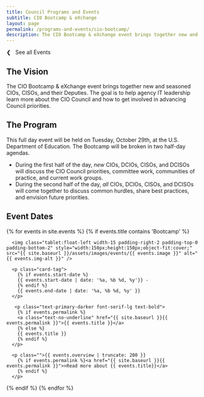 ```yaml
---
title: Council Programs and Events
subtitle: CIO Bootcamp & eXchange
layout: page
permalink: /programs-and-events/cio-bootcamp/
description: The CIO Bootcamp & eXchange event brings together new and seasoned CIOs, CISOs, and their Deputies. The goal is to help agency IT leadership learn more about the CIO Council and how to get involved in advancing Council priorities.
---
```

 <p><a class="text-primary-dark text-bold margin-bottom-2" href="{{ site.baseurl }}/programs-and-events/" style="text-decoration:none;">❮ &nbsp; See all Events</a></p>

## The Vision ##

The CIO Bootcamp & eXchange event brings together new and seasoned CIOs, CISOs, and their Deputies. The goal is to help agency IT leadership learn more about the CIO Council and how to get involved in advancing Council priorities.

## The Program ##

This full day event will be held on Tuesday, October 29th, at the U.S. Department of Education. The Bootcamp will be broken in two half-day agendas.
- During the first half of the day, *new* CIOs, DCIOs, CISOs, and DCISOs will discuss the CIO Council priorities, committee work, communities of practice, and current work groups.
- During the second half of the day, *all* CIOs, DCIOs, CISOs, and DCISOs will come together to discuss common hurdles, share best practices, and envision future priorities.

## Event Dates ##

{% for events in site.events %}
{% if events.title contains 'Bootcamp' %}

  <div class="padding-bottom-3 margin-top-1">

      <img class="tablet:float-left width-15 padding-right-2 padding-top-0 padding-bottom-2" style="width:150px;height:150px;object-fit:cover;" src="{{ site.baseurl }}/assets/images/events/{{ events.image }}" alt="{{ events.img-alt }}" />

      <p class="card-tag">
        {% if events.start-date %}
        {{ events.start-date | date: '%a, %b %d, %y'}} -
        {% endif %}
        {{ events.end-date | date: '%a, %b %d, %y' }}
      </p>

       <p class="text-primary-darker font-serif-lg text-bold">
        {% if events.permalink %}
        <a class="text-no-underline" href="{{ site.baseurl }}{{ events.permalink }}">{{ events.title }}</a>
        {% else %}
        {{ events.title }}
        {% endif %}
      </p>

      <p class="">{{ events.overview | truncate: 200 }}
        {% if events.permalink %}<a href="{{ site.baseurl }}{{ events.permalink }}">>Read more about {{ events.title}}</a>
        {% endif %}
      </p>

  </div>

{% endif %}
{% endfor %}
